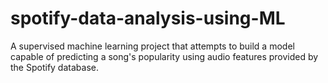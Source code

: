 # spotify-data-analysis-using-ML
A supervised machine learning project that attempts to build a model capable of predicting a song's popularity using audio features provided by the Spotify database.
